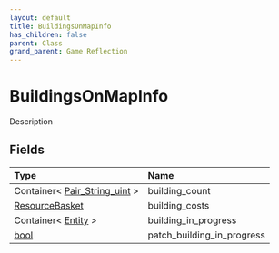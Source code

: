 ```yaml
---
layout: default
title: BuildingsOnMapInfo
has_children: false
parent: Class
grand_parent: Game Reflection
---
```

# BuildingsOnMapInfo
Description 

## Fields

| Type | Name |
|:----------|:--------------|
| Container< [Pair_String_uint](/riftbreaker-wiki/docs/game-reflection/classes/pair__string_uint/) > | building_count |
| [ResourceBasket](/riftbreaker-wiki/docs/game-reflection/classes/resource_basket/) | building_costs |
| Container< [Entity](/riftbreaker-wiki/docs/game-reflection/classes/entity/) > | building_in_progress |
| [bool](/riftbreaker-wiki/docs/game-reflection/components/bool/) | patch_building_in_progress |

